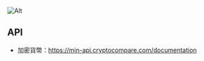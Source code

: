 

![Alt](https://repobeats.axiom.co/api/embed/07fb82330959889996315cafa478ae498f152b45.svg "Repobeats analytics image")


## API
- 加密貨幣：https://min-api.cryptocompare.com/documentation